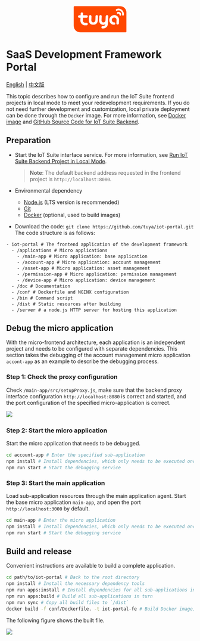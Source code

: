 <center><p align="center"><img src="./tuya_logo.png" width="28%" height="28%" /></p></center>

SaaS Development Framework Portal
===

[English](README.md) | [中文版](README_zh.md)


This topic describes how to configure and run the IoT Suite frontend projects in local mode to meet your redevelopment requirements. If you do not need further development and customization, local private deployment can be done through the `Docker` image. For more information, see [Docker image](https://hub.docker.com/r/iotportal/iot-suite) and [GitHub Source Code for IoT Suite Backend](https://github.com/tuya/iot-portal/tree/feature/doc1/doc).


## Preparation

- Start the IoT Suite interface service. For more information, see [Run IoT Suite Backend Project in Local Mode](https://github.com/tuya/iot-suite-server/tree/4a14fbb61206fcec1c578b7fe9bf133439f1661d).

   > **Note**: The default backend address requested in the frontend project is `http://localhost:8080`.

- Environmental dependency

   - [Node.js](https://nodejs.org/en/) (LTS version is recommended)
   - [Git](https://git-scm.com/)
   - [Docker](https://www.docker.com) (optional, used to build images)

- Download the code: `git clone https://github.com/tuya/iot-portal.git`
   The code structure is as follows:

```
- iot-portal # The frontend application of the development framework
  - /applications # Micro applications
    - /main-app # Micro application: base application
    - /account-app # Micro application: account management
    - /asset-app # Micro application: asset management
    - /permission-app # Micro application: permission management
    - /device-app # Micro application: device management
  - /doc # Documentation
  - /conf # Dockerfile and NGINX configuration
  - /bin # Command script
  - /dist # Static resources after building
  - /server # a node.js HTTP server for hosting this application
```

## Debug the micro application

With the micro-frontend architecture, each application is an independent project and needs to be configured with separate dependencies. This section takes the debugging of the account management micro application `accont-app` as an example to describe the debugging process.

### Step 1: Check the proxy configuration

Check `/main-app/src/setupProxy.js`, make sure that the backend proxy interface configuration `http://localhost:8080` is correct and started, and the port configuration of the specified micro-application is correct.

<img src="https://images.tuyacn.com/content-platform/hestia/16256221248a0d1839b83.png" width = "450">

### Step 2: Start the micro application
Start the micro application that needs to be debugged.

```bash
cd account-app # Enter the specified sub-application
npm install # Install dependencies, which only needs to be executed once
npm run start # Start the debugging service
```

### Step 3: Start the main application
Load sub-application resources through the main application agent. Start the base micro application `main-app`, and open the port `http://localhost:3000` by default.

```bash
cd main-app # Enter the micro application
npm install # Install dependencies, which only needs to be executed once
npm run start # Start the debugging service
```

## Build and release

Convenient instructions are available to build a complete application.

```bash
cd path/to/iot-portal # Back to the root directory
npm install # Install the necessary dependency tools
npm run apps:install # Install dependencies for all sub-applications in turn
npm run apps:build # Build all sub-applications in turn
npm run sync # Copy all build files to `/dist`
docker build -f conf/Dockerfile. -t iot-portal-fe # Build Docker image, optional
```

The following figure shows the built file.

<img src="https://airtake-public-data-1254153901.cos.ap-shanghai.myqcloud.com/content-platform/hestia/1626091739258c52fc8e0.png" width = "400">